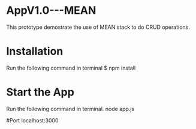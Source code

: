 # AppV1.0---MEAN
This prototype demostrate the use of MEAN stack to do CRUD operations. 

# Installation
Run the following command in terminal
$ npm install

# Start the App
Run the following command in terminal. 
node app.js

#Port 
localhost:3000
